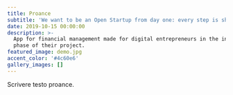 ```yaml
---
title: Proance
subtitle: 'We want to be an Open Startup from day one: every step is shared.'
date: 2019-10-15 00:00:00
description: >-
  App for financial management made for digital entrepreneurs in the initial
  phase of their project.
featured_image: demo.jpg
accent_color: '#4c60e6'
gallery_images: []
---
```


Scrivere testo proance.